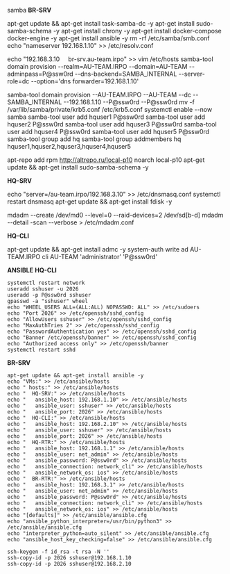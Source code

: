 samba
**BR-SRV**

apt-get update && apt-get install task-samba-dc -y
apt-get install sudo-samba-schema -y
apt-get install chrony -y
apt-get install docker-compose docker-engine -y
apt-get install ansible -y 
rm -rf /etc/samba/smb.conf 
echo "nameserver 192.168.1.10" >> /etc/resolv.conf

echo "192.168.3.10     br-srv.au-team.irpo" >> vim /etc/hosts 
samba-tool domain provision --realm=AU-TEAM.IRPO --domain=AU-TEAM --adminpass=P@ssw0rd --dns-backend=SAMBA_INTERNAL --server-role=dc --option='dns forwarder=192.168.1.10'

samba-tool domain provision --AU-TEAM.IRPO --AU-TEAM --dc --SAMBA_INTERNAL --192.168.1.10 --P@ssw0rd --P@ssw0rd
mv -f /var/lib/samba/private/krb5.conf /etc/krb5.conf 
systemctl enable --now samba 
samba-tool user add hquser1 P@ssw0rd 
samba-tool user add hquser2 P@ssw0rd 
samba-tool user add hquser3 P@ssw0rd 
samba-tool user add hquser4 P@ssw0rd 
samba-tool user add hquser5 P@ssw0rd 
samba-tool group add hq 
samba-tool group addmembers hq hquser1,hquser2,hquser3,hquser4,hquser5

apt-repo add rpm http://altrepo.ru/local-p10 noarch local-p10 
apt-get update && apt-get install sudo-samba-schema -y 




**HQ-SRV**

echo "server=/au-team.irpo/192.168.3.10" >> /etc/dnsmasq.conf 
systemctl restart dnsmasq 
apt-get update && apt-get install fdisk -y

mdadm --create /dev/md0 --level=0 --raid-devices=2 /dev/sd[b-d]
mdadm --detail -scan --verbose > /etc/mdadm.conf


**HQ-CLI**

apt-get update && apt-get install admc -y
system-auth write ad AU-TEAM.IRPO cli AU-TEAM 'administrator' 'P@ssw0rd'


**ANSIBLE**
**HQ-CLI**
```
systemctl restart network
useradd sshuser -u 2026
useradd -p P@ssw0rd sshuser
gpasswd -a "sshuser" wheel
echo "WHEEL_USERS ALL=(ALL:ALL) NOPASSWD: ALL" >> /etc/sudoers
echo "Port 2026" >> /etc/openssh/sshd_config
echo "AllowUsers sshuser" >> /etc/openssh/sshd_config
echo "MaxAuthTries 2" >> /etc/openssh/sshd_config
echo "PasswordAuthentication yes" >> /etc/openssh/sshd_config
echo "Banner /etc/openssh/banner" >> /etc/openssh/sshd_config
echo "Authorized access only" >> /etc/openssh/banner
systemctl restart sshd
```
**BR-SRV**
```
apt-get update && apt-get install ansible -y 
echo "VMs:" >> /etc/ansible/hosts 
echo " hosts:" >> /etc/ansible/hosts 
echo "  HQ-SRV:" >> /etc/ansible/hosts 
echo "   ansible_host: 192.168.1.10" >> /etc/ansible/hosts 
echo "   ansible_user: sshuser" >> /etc/ansible/hosts 
echo "   ansible_port: 2026" >> /etc/ansible/hosts 
echo "  HQ-CLI:" >> /etc/ansible/hosts 
echo "   ansible_host: 192.168.2.10" >> /etc/ansible/hosts 
echo "   ansible_user: sshuser" >> /etc/ansible/hosts 
echo "   ansible_port: 2026" >> /etc/ansible/hosts 
echo "  HQ-RTR:" >> /etc/ansible/hosts 
echo "   ansible_host: 192.168.1.1" >> /etc/ansible/hosts 
echo "   ansible_user: net_admin" >> /etc/ansible/hosts 
echo "   ansible_password: P@ssw0rd" >> /etc/ansible/hosts 
echo "   ansible_connection: network_cli" >> /etc/ansible/hosts
echo "   ansible_network_os: ios" >> /etc/ansible/hosts
echo "  BR-RTR:" >> /etc/ansible/hosts
echo "   ansible_host: 192.168.3.1" >> /etc/ansible/hosts
echo "   ansible_user: net_admin" >> /etc/ansible/hosts
echo "   ansible_password: P@ssw0rd" >> /etc/ansible/hosts
echo "   ansible_connection: network_cli" >> /etc/ansible/hosts
echo "   ansible_network_os: ios" >> /etc/ansible/hosts
echo "[defaults]" >> /etc/ansible/ansible.cfg
echo "ansible_python_interpreter=/usr/bin/python3" >> /etc/ansible/ansible.cfg
echo "interpreter_python=auto_silent" >> /etc/ansible/ansible.cfg
echo "ansible_host_key_checking=false" >> /etc/ansible/ansible.cfg

ssh-keygen -f id_rsa -t rsa -N ''
ssh-copy-id -p 2026 sshuser@192.168.1.10
ssh-copy-id -p 2026 sshuser@192.168.2.10
```






